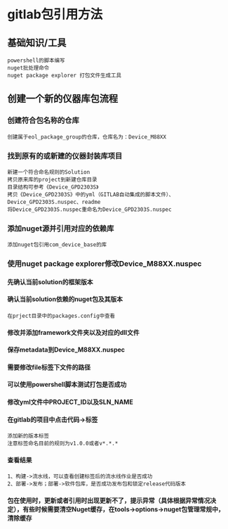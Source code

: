 # gitlab包引用方法
## 基础知识/工具

```
powershell的脚本编写
nuget批处理命令
nuget package explorer 打包文件生成工具
```

## 创建一个新的仪器库包流程

### 创建符合包名称的仓库

```
创建属于eol_package_group的仓库，仓库名为：Device_M88XX
```

### 找到原有的或新建的仪器封装库项目

```
新建一个符合命名规则的Solution
拷贝原来库的project到新建仓库目录
目录结构可参考《Device_GPD2303S》
拷贝《Device_GPD2303S》中的yml（GITLAB自动集成的脚本文件）、Device_GPD2303S.nuspec、readme
将Device_GPD2303S.nuspec重命名为Device_GPD2303S.nuspec
```

### 添加nuget源并引用对应的依赖库

```
添加nuget包引用com_device_base的库
```

### 使用nuget package explorer修改Device_M88XX.nuspec

#### 先确认当前solution的框架版本

#### 确认当前solution依赖的nuget包及其版本

```
在prject目录中的packages.config中查看
```

#### 修改并添加framework文件夹以及对应的dll文件

#### 保存metadata到Device_M88XX.nuspec

#### 需要修改file标签下文件的路径

#### 可以使用powershell脚本测试打包是否成功

#### 修改yml文件中PROJECT_ID以及SLN_NAME

#### 在gitlab的项目中点击代码->标签

```
添加新的版本标签
注意标签命名目前的规则为v1.0.0或者v*.*.*
```

#### 查看结果

```
1、构建->流水线，可以查看创建标签后的流水线作业是否成功
2、部署->发布；部署->软件包库，是否成功发布包和锁定release代码版本
```

#### 包在使用时，更新或者引用时出现更新不了，提示异常（具体根据异常情况决定），有些时候需要清空Nuget缓存，在tools->options->nuget包管理常规中，清除缓存